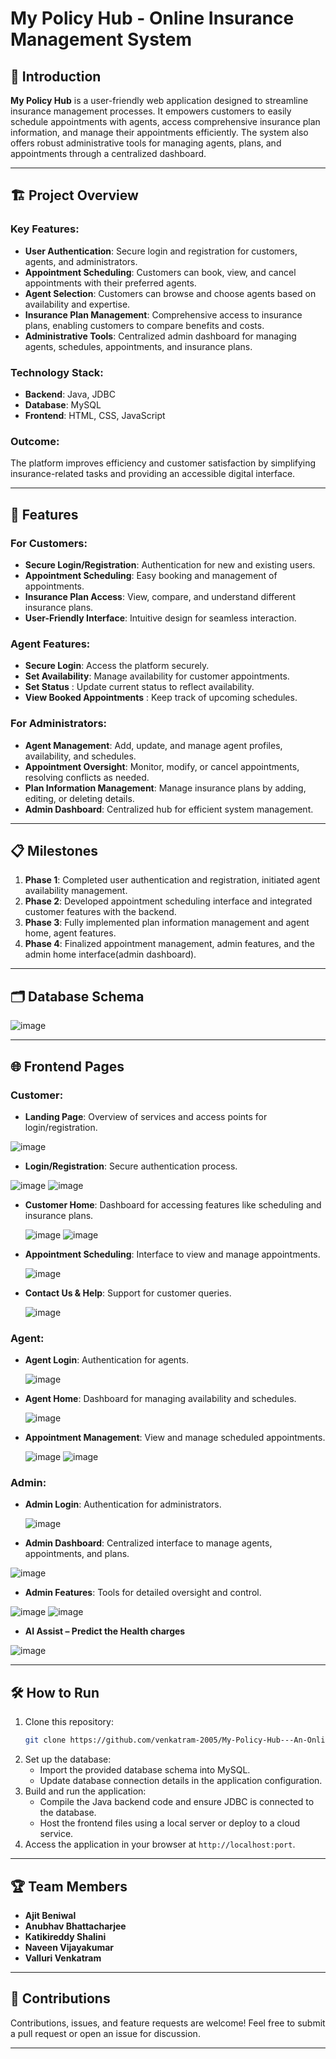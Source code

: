 # My Policy Hub - Online Insurance Management System

## 📌 Introduction
**My Policy Hub** is a user-friendly web application designed to streamline insurance management processes. It empowers customers to easily schedule appointments with agents, access comprehensive insurance plan information, and manage their appointments efficiently. The system also offers robust administrative tools for managing agents, plans, and appointments through a centralized dashboard.

---

## 🏗️ Project Overview
### Key Features:
- **User Authentication**: Secure login and registration for customers, agents, and administrators.
- **Appointment Scheduling**: Customers can book, view, and cancel appointments with their preferred agents.
- **Agent Selection**: Customers can browse and choose agents based on availability and expertise.
- **Insurance Plan Management**: Comprehensive access to insurance plans, enabling customers to compare benefits and costs.
- **Administrative Tools**: Centralized admin dashboard for managing agents, schedules, appointments, and insurance plans.

### Technology Stack:
- **Backend**: Java, JDBC
- **Database**: MySQL
- **Frontend**: HTML, CSS, JavaScript

### Outcome:
The platform improves efficiency and customer satisfaction by simplifying insurance-related tasks and providing an accessible digital interface.

---

## 🎯 Features
### For Customers:
- **Secure Login/Registration**: Authentication for new and existing users.
- **Appointment Scheduling**: Easy booking and management of appointments.
- **Insurance Plan Access**: View, compare, and understand different insurance plans.
- **User-Friendly Interface**: Intuitive design for seamless interaction.

### Agent Features: 
- **Secure Login**: Access the platform securely.
- **Set Availability**: Manage availability for customer appointments.
- **Set Status** : Update current status to reflect availability.
- **View Booked Appointments** : Keep track of upcoming schedules.

### For Administrators:
- **Agent Management**: Add, update, and manage agent profiles, availability, and schedules.
- **Appointment Oversight**: Monitor, modify, or cancel appointments, resolving conflicts as needed.
- **Plan Information Management**: Manage insurance plans by adding, editing, or deleting details.
- **Admin Dashboard**: Centralized hub for efficient system management.

---

## 📋 Milestones
1. **Phase 1**: Completed user authentication and registration, initiated agent availability management.
2. **Phase 2**: Developed appointment scheduling interface and integrated customer features with the backend.
3. **Phase 3**: Fully implemented plan information management and agent home, agent features.
4. **Phase 4**: Finalized appointment management, admin features, and the admin home interface(admin dashboard).

---

## 🗂️ Database Schema

![image](https://github.com/user-attachments/assets/4a77016a-381e-4b8b-a469-ee6a15a28d30)

---

## 🌐 Frontend Pages
### Customer:
- **Landing Page**: Overview of services and access points for login/registration.

![image](https://github.com/user-attachments/assets/2f8f3e09-5b15-4a2d-890f-d1c456ccc721)

- **Login/Registration**: Secure authentication process.

![image](https://github.com/user-attachments/assets/0a8a8086-b9ac-45c4-90ee-26c4cae756e5)
![image](https://github.com/user-attachments/assets/35cf862a-c45d-4403-9401-dff4c297f04c)

- **Customer Home**: Dashboard for accessing features like scheduling and insurance plans.

  ![image](https://github.com/user-attachments/assets/82e35890-b647-4ad4-83c4-e8cb418e529d)
  ![image](https://github.com/user-attachments/assets/f46c49f4-0a10-419d-8901-a390a04b30ce)

- **Appointment Scheduling**: Interface to view and manage appointments.

  ![image](https://github.com/user-attachments/assets/8d41938b-e03c-46c6-ba6a-063a7db28bcd)

- **Contact Us & Help**: Support for customer queries.

  ![image](https://github.com/user-attachments/assets/ff9b7b5f-2ff0-4691-9a31-7d97d700100d)

### Agent:
- **Agent Login**: Authentication for agents.

  ![image](https://github.com/user-attachments/assets/17e17da9-5c0c-4c65-a99e-6cb0dc0f320b)

- **Agent Home**: Dashboard for managing availability and schedules.

  ![image](https://github.com/user-attachments/assets/a41618a0-0712-4cd9-9b2c-31ff8c677000)

- **Appointment Management**: View and manage scheduled appointments.

  ![image](https://github.com/user-attachments/assets/be00edef-54a4-4b08-9615-c04fac8aa02a)
  ![image](https://github.com/user-attachments/assets/f326731a-8124-48e9-80c9-9ac8391ce7b2)

### Admin:
- **Admin Login**: Authentication for administrators.

  ![image](https://github.com/user-attachments/assets/8754d3f2-4760-4e0c-b95d-4bd0e01b5728)

- **Admin Dashboard**: Centralized interface to manage agents, appointments, and plans.

![image](https://github.com/user-attachments/assets/b16d7cae-f327-4cc4-b390-ec17d237d59e)

  
- **Admin Features**: Tools for detailed oversight and control.

![image](https://github.com/user-attachments/assets/65905889-a268-478b-98e3-18cb50242ffd)
![image](https://github.com/user-attachments/assets/2adb5c51-2436-4c29-b48a-8b6807ef54f6)

- **AI Assist – Predict the Health charges**

![image](https://github.com/user-attachments/assets/a2e7a563-71f1-45b9-a37e-f167aadc7ea9)

---

## 🛠️ How to Run
1. Clone this repository:
   ```bash
   git clone https://github.com/venkatram-2005/My-Policy-Hub---An-Online-Insurance-Management-System.git
   ```
2. Set up the database:
   - Import the provided database schema into MySQL.
   - Update database connection details in the application configuration.
3. Build and run the application:
   - Compile the Java backend code and ensure JDBC is connected to the database.
   - Host the frontend files using a local server or deploy to a cloud service.
4. Access the application in your browser at `http://localhost:port`.

---

## 🏆 Team Members
- **Ajit Beniwal**
- **Anubhav Bhattacharjee**
- **Katikireddy Shalini**
- **Naveen Vijayakumar**
- **Valluri Venkatram**

---

## 🤝 Contributions
Contributions, issues, and feature requests are welcome! Feel free to submit a pull request or open an issue for discussion.

---


